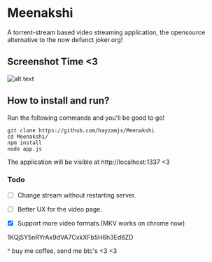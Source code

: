 # Meenakshi
A torrent-stream based video streaming application, the opensource alternative to the now defunct joker.org!

## Screenshot Time <3

![alt text](https://i.imgur.com/O0LrLaz.jpg "1")

## How to install and run?

Run the following commands and you'll be good to go!
```
git clone https://github.com/hayzamjs/Meenakshi
cd Meenakshi/
npm install 
node app.js
```
The application will be visible at http://localhost:1337 <3

### Todo

- [ ] Change stream without restarting server.
- [ ] Better UX for the video page.
- [X] Support more video formats.(MKV works on chrome now)


1KQjSY5nRYrAx9dVA7CxkXFb5H6h3Ed8ZD

^ buy me coffee, send me btc's <3 <3
